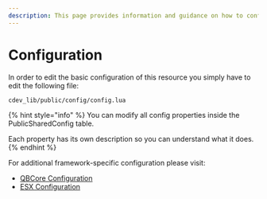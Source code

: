 ```yaml
---
description: This page provides information and guidance on how to configure cDev Library
---
```


# Configuration

In order to edit the basic configuration of this resource you simply have to edit the following file:

```
cdev_lib/public/config/config.lua
```

{% hint style="info" %}
You can modify all config properties inside the PublicSharedConfig table.

Each property has its own description so you can understand what it does.
{% endhint %}

For additional framework-specific configuration please visit:

* [QBCore Configuration](qbcore-configuration.md)
* [ESX Configuration](esx-configuration.md)
